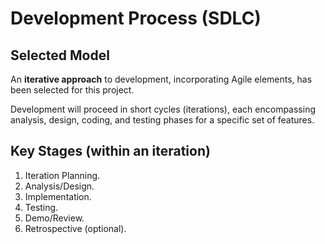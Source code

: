 # Development Process (SDLC)

## Selected Model

An **iterative approach** to development, incorporating Agile elements, has been selected for this project. 

Development will proceed in short cycles (iterations), each encompassing analysis, design, coding, and testing phases for a specific set of features.

## Key Stages (within an iteration)

1.  Iteration Planning.
2.  Analysis/Design.
3.  Implementation.
4.  Testing.
5.  Demo/Review.
6.  Retrospective (optional).